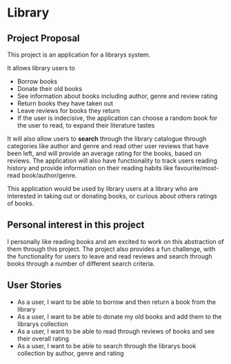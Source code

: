 # Library

## Project Proposal

This project is an application for a librarys system.

It allows library users to
- Borrow books
- Donate their old books
- See information about books including author, genre and review rating
- Return books they have taken out
- Leave reviews for books they return
- If the user is indecisive, the application can choose a random book for the user to read, to expand their literature tastes

It will also allow users to **search** through the library catalogue through categories like author and genre and read other user reviews that have been left, and will provide an average rating for the books, based on reviews. 
The application will also have functionality to track users reading history and provide information on their reading habits like favourite/most-read book/author/genre. 

This application would be used by library users at a library who are interested in taking out or donating books, or curious about others ratings of books.

## Personal interest in this project
I personally like reading books and am excited to work on this abstraction of them through this project.
The project also provides a fun challenge, with the functionality for users to leave and read reviews and search through books through a number of different search criteria.



## User Stories
* As a user, I want to be able to borrow and then return a book from the library
* As a user, I want to be able to donate my old books and add them to the librarys collection
* As a user, I want to be able to read through reviews of books and see their overall rating
* As a user, I want to be able to search through the librarys book collection by author, genre and rating